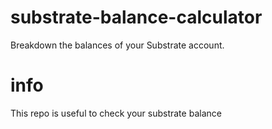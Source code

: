 # substrate-balance-calculator
 Breakdown the balances of your Substrate account.
# info
This repo is useful to check your substrate balance 
